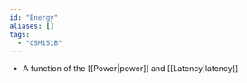 ```yaml
---
id: "Energy"
aliases: []
tags:
  - "CSM151B"
---
```


- A function of the [[Power|power]] and [[Latency|latency]]
